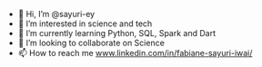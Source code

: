 - 👋 Hi, I’m @sayuri-ey
- 👀 I’m interested in science and tech
- 🌱 I’m currently learning Python, SQL, Spark and Dart
- 💞️ I’m looking to collaborate on Science
- 📫 How to reach me www.linkedin.com/in/fabiane-sayuri-iwai/

<!---
sayuri-ey/sayuri-ey is a ✨ special ✨ repository because its `README.md` (this file) appears on your GitHub profile.
You can click the Preview link to take a look at your changes.
--->
